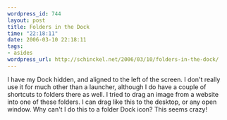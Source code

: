 ```yaml
--- 
wordpress_id: 744
layout: post
title: Folders in the Dock
time: "22:18:11"
date: 2006-03-10 22:18:11
tags: 
- asides
wordpress_url: http://schinckel.net/2006/03/10/folders-in-the-dock/
---
```

I have my Dock hidden, and aligned to the left of the screen. I don't really use it for much other than a launcher, although I do have a couple of shortcuts to folders there as well. I tried to drag an image from a website into one of these folders. I can drag like this to the desktop, or any open window. Why can't I do this to a folder Dock icon? This seems crazy! 
